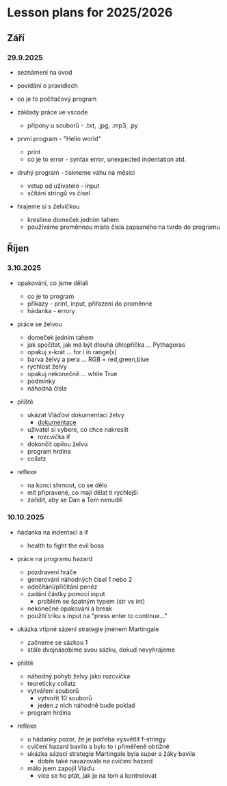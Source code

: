 # Lesson plans for 2025/2026

## Září

### 29.9.2025

- seznámení na úvod
- povídání o pravidlech

- co je to počítačový program
- základy práce ve vscode
  - přípony u souborů - .txt, .jpg, .mp3, .py

- první program - "Hello world"
  - print
  - co je to error - syntax error, unexpected indentation atd.

- druhý program - tiskneme váhu na měsíci
  - vstup od uživatele - input
  - sčítání stringů vs čísel

- hrajeme si s želvičkou
  - kreslíme domeček jedním tahem
  - používáme proměnnou místo čísla zapsaného na tvrdo do programu

## Říjen

### 3.10.2025

- opakování, co jsme dělali
  - co je to program
  - příkazy - print, input, přiřazení do proměnné
  - hádanka - errory

- práce se želvou
  - domeček jedním tahem
  - jak spočítat, jak má být dlouhá úhlopříčka ... Pythagoras
  - opakuj x-krát ... for i in range(x)
  - barva želvy a pera ... RGB = red,green,blue
  - rychlost želvy
  - opakuj nekonečně ... while True
  - podmínky
  - náhodná čísla

- příště
  - ukázat Vláďovi dokumentaci želvy
    - [dokumentace](https://docs.python.org/3/library/turtle.html)
  - uživatel si vybere, co chce nakreslit
    - rozcvička if
  - dokončit opilou želvu
  - program hrdina
  - collatz

- reflexe
  - na konci shrnout, co se dělo
  - mít připravené, co mají dělat ti rychlejší
  - zařídit, aby se Dan a Tom nenudili

### 10.10.2025

- hádanka na indentaci a if 
  - health to fight the evil boss

- práce na programu hazard
  - pozdravení hráče
  - generování náhodných čísel 1 nebo 2
  - odečítání/přičítání peněz
  - zadání částky pomocí input
    - problém se špatným typem (str vs int)
  - nekonečné opakování a break
  - použití triku s input na "press enter to continue..."

- ukázka vtipné sázení strategie jménem Martingale
  - začneme se sázkou 1
  - stále dvojnásobíme svou sázku, dokud nevyhrajeme

- příště
  - náhodný pohyb želvy jako rozcvička
  - teoreticky collatz
  - vytváření souborů
    - vytvořit 10 souborů
    - jeden z nich náhodně bude poklad
  - program hrdina

- reflexe
  - u hádanky pozor, že je potřeba vysvětlit f-stringy
  - cvičení hazard bavilo a bylo to i přiměřeně obtížné
  - ukázka sázecí strategie Martingale byla super a žáky bavila
    - dobře také navazovala na cvičení hazard
  - málo jsem zapojil Vláďu
    - více se ho ptát, jak je na tom a kontrolovat